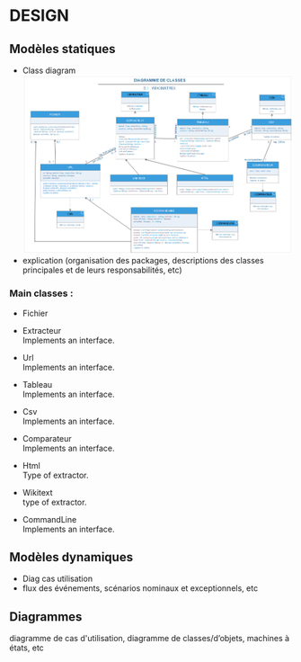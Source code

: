 # DESIGN

## Modèles statiques
* Class diagram
<img src = "/ANNEXES/diagrammes/ClassDiagram.png"> <br>
* explication (organisation des packages, descriptions des classes principales et de leurs responsabilités, etc)
### Main classes :
* Fichier

* Extracteur <br/>
Implements an interface.
* Url <br/>
Implements an interface.
* Tableau <br/>
Implements an interface.
* Csv <br/>
Implements an interface.
* Comparateur <br/>
Implements an interface.
* Html <br/>
Type of extractor.
* Wikitext <br/>
type of extractor.
* CommandLine <br/>
Implements an interface.

## Modèles dynamiques
* Diag cas utilisation
* flux des événements, scénarios nominaux et exceptionnels, etc

## Diagrammes
diagramme de cas d'utilisation, diagramme de classes/d’objets, machines à états, etc
